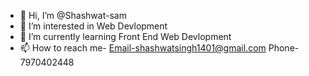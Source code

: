 - 👋 Hi, I’m @Shashwat-sam
- 👀 I’m interested in Web Devlopment
- 🌱 I’m currently learning Front End Web Devlopment
- 📫 How to reach me-
Email-shashwatsingh1401@gmail.com
Phone-7970402448

<!---
Shashwat-sam/Shashwat-sam is a ✨ special ✨ repository because its `README.md` (this file) appears on your GitHub profile.
You can click the Preview link to take a look at your changes.
--->
